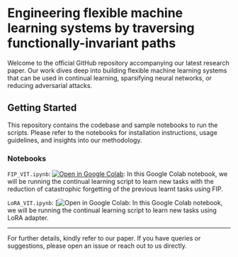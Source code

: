 
# Engineering flexible machine learning systems by traversing functionally-invariant paths

Welcome to the official GitHub repository accompanying our latest research paper. Our work dives deep into building flexible machine learning systems that can be used in continual learning, sparsifying neural networks, or reducing adversarial attacks.

## Getting Started

This repository contains the codebase and sample notebooks to run the scripts. Please refer to the notebooks for installation instructions, usage guidelines, and insights into our methodology.

### Notebooks
`FIP_VIT.ipynb`: [![Open in Google Colab](https://colab.research.google.com/assets/colab-badge.svg)](https://colab.research.google.com/drive/1UICCGijTeugrhhRSL4PQ0GOBM_mHcC70?usp=sharing): 
In this Google Colab notebook, we will be running the continual learning script to learn new tasks with the reduction of catastrophic forgetting of the previous learnt tasks using FIP.

`LoRA_VIT.ipynb`: [![Open in Google Colab](https://colab.research.google.com/drive/1IfQzwpYOh6Lr6fbljIXxpfxjhP6qQRkC?usp=sharing): 
In this Google Colab notebook, we will be running the continual learning script to learn new tasks using LoRA adapter.

---

For further details, kindly refer to our paper. If you have queries or suggestions, please open an issue or reach out to us directly.

